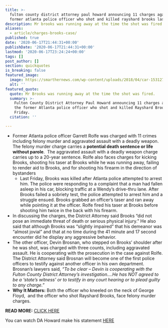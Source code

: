 ```yaml
---
title: >-
  fulton county district attorney paul howard announcing 11 charges against the
  former atlanta police officer who shot and killed rayshard brooks last friday.
description: Mr brooks was running away at the time the shot was fired.
aliases:
  - article/charges-brooks-case/
published: true
date: '2020-06-17T21:44:31+00:00'
publishDate: '2020-06-17T21:44:31+00:00'
lastmod: '2020-06-17T23:24:24+00:00'
tags: []
post_author: []
section: quickquotes
is_breaking: false
featured_image:
  image: https://smarthernews.com/wp-content/uploads/2018/04/car-1531273_1920.jpg
  alt: ''
featured_quote:
  quote: Mr Brooks was running away at the time the shot was fired.
  summary: >-
    Fulton County District Attorney Paul Howard announcing 11 charges against
    the former Atlanta police officer who shot and killed Rayshard Brooks last
    Friday.
  citation: ''

---
```

*   Former Atlanta police officer Garrett Rolfe was charged with 11 crimes including felony murder and aggravated assault with a deadly weapon. The felony murder charge carries a **potential death sentence or life without parole**.  The aggravated assault with a deadly weapon charge carries up to a 20-year sentence. Rolfe also faces charges for kicking Brooks, shooting his taser at Brooks while he was running away, failing  to render aid to Brooks, and for shooting his firearm in the direction of bystanders
    *   Last Friday, Brooks was killed after Atlanta police attempted to arrest him. The police were responding to a complaint that a man had fallen asleep in his car, blocking traffic at a Wendy’s drive-thru lane. After Brooks failed a sobriety test, the police attempted to arrest him and a struggle ensued. Brooks grabbed an officer’s taser and ran away while pointing it at the officer. Rolfe fired his taser at Brooks before shooting him twice in the back with his firearm.
*   In discussing the charges, the District Attorney said Brooks “did not pose an immediate threat of death or serious physical injury.” He also said that although Brooks was “slightly impaired” that his demeanor was “almost jovial” and that at no time during the 41 minute and 17 second encounter did he display any aggressive behavior.
*   The other officer, Devin Brosnan, who stepped on Brooks’ shoulder after he was shot, was charged with three counts, including aggravated assault. He is cooperating with the prosecution in the case against Rolfe. The District Attorney said Brosnan will become one of the first police officers to testify against another officer in his own department. Brosnan’s lawyers said, _“To be clear – Devin is cooperating with the Fulton County District Attorney’s investigation….He has NOT agreed to be a ‘state’s witness’ or to testify in any court hearing or to plead guilty to any charge.”_
*   **Why It Matters:** Both the officer who kneeled on the neck of George Floyd,  and the officer who shot Rayshard Brooks, face felony murder charges.

**READ MORE:** [CLICK HERE](\"ttps://apnews.com/f3c3747e6d8c0bd63ba7c57c6d363868\")

You can watch DA Howard make his statement [HERE](\"https://www.wsbtv.com/news/local/da-paul-howard-expected-make-announcement-possible-charges-rayshard-brooks-shooting/EZ5T5RIXTRHO3O5LYBX6W3VN5U/\")